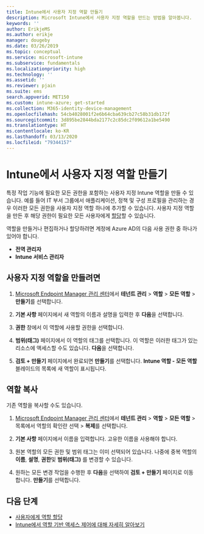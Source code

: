 ```yaml
---
title: Intune에서 사용자 지정 역할 만들기
description: Microsoft Intune에서 사용자 지정 역할을 만드는 방법을 알아봅니다.
keywords: ''
author: ErikjeMS
ms.author: erikje
manager: dougeby
ms.date: 03/26/2019
ms.topic: conceptual
ms.service: microsoft-intune
ms.subservice: fundamentals
ms.localizationpriority: high
ms.technology: ''
ms.assetid: ''
ms.reviewer: pjain
ms.suite: ems
search.appverid: MET150
ms.custom: intune-azure; get-started
ms.collection: M365-identity-device-management
ms.openlocfilehash: 54cb4028001f2e6b64cba639cb27c58b31db172f
ms.sourcegitcommit: 3d895be2844bda2177c2c85dc2f09612a1be5490
ms.translationtype: HT
ms.contentlocale: ko-KR
ms.lasthandoff: 03/13/2020
ms.locfileid: "79344157"
---
```

# <a name="create-a-custom-role-in-intune"></a>Intune에서 사용자 지정 역할 만들기

특정 작업 기능에 필요한 모든 권한을 포함하는 사용자 지정 Intune 역할을 만들 수 있습니다. 예를 들어 IT 부서 그룹에서 애플리케이션, 정책 및 구성 프로필을 관리하는 경우 이러한 모든 권한을 사용자 지정 역할 하나에 추가할 수 있습니다. 사용자 지정 역할을 만든 후 해당 권한이 필요한 모든 사용자에게 [할당](assign-role.md)할 수 있습니다.

역할을 만들거나 편집하거나 할당하려면 계정에 Azure AD의 다음 사용 권한 중 하나가 있어야 합니다.
- **전역 관리자**
- **Intune 서비스 관리자**

## <a name="to-create-a-custom-role"></a>사용자 지정 역할을 만들려면

1. [Microsoft Endpoint Manager 관리 센터](https://go.microsoft.com/fwlink/?linkid=2109431)에서 **테넌트 관리** > **역할** > **모든 역할** > **만들기**를 선택합니다.

2. **기본 사항** 페이지에서 새 역할의 이름과 설명을 입력한 후 **다음**을 선택합니다.

3. **권한** 창에서 이 역할에 사용할 권한을 선택합니다.

4. **범위(태그)** 페이지에서 이 역할의 태그를 선택합니다. 이 역할은 이러한 태그가 있는 리소스에 액세스할 수도 있습니다. **다음**을 선택합니다.

5. **검토 + 만들기** 페이지에서 완료되면 **만들기**를 선택합니다. **Intune 역할 - 모든 역할** 블레이드의 목록에 새 역할이 표시됩니다.

## <a name="copy-a-role"></a>역할 복사

기존 역할을 복사할 수도 있습니다.

1. [Microsoft Endpoint Manager 관리 센터](https://go.microsoft.com/fwlink/?linkid=2109431)에서 **테넌트 관리** > **역할** > **모든 역할** > 목록에서 역할의 확인란 선택 > **복제**를 선택합니다.

2. **기본 사항** 페이지에서 이름을 입력합니다. 고유한 이름을 사용해야 합니다.

3. 원본 역할의 모든 권한 및 범위 태그는 이미 선택되어 있습니다. 나중에 중복 역할의 **이름**, **설명**, **권한**및 **범위(태그)** 를 변경할 수 있습니다.

4. 원하는 모든 변경 작업을 수행한 후 **다음**을 선택하여 **검토 + 만들기** 페이지로 이동합니다. **만들기**를 선택합니다. 

## <a name="next-steps"></a>다음 단계
- [사용자에게 역할 할당](assign-role.md)
- [Intune에서 역할 기반 액세스 제어에 대해 자세히 알아보기](role-based-access-control.md)



